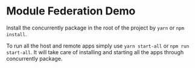 # Module Federation Demo

Install the concurrently package in the root of the project by `yarn` or `npm install`.

To run all the host and remote apps simply use `yarn start-all` or `npm run start-all`. It will take care of installing and starting all the apps through concurrently package.
